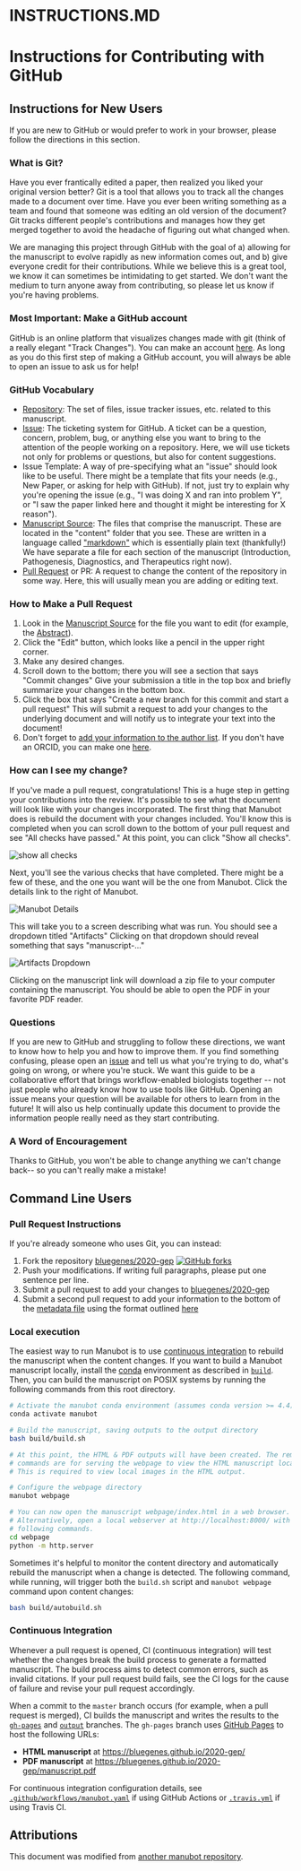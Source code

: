 # INSTRUCTIONS.MD

# Instructions for Contributing with GitHub

## Instructions for New Users

If you are new to GitHub or would prefer to work in your browser, please follow the directions in this section.

### What is Git?

Have you ever frantically edited a paper, then realized you liked your original version better?
Git is a tool that allows you to track all the changes made to a document over time.
Have you ever been writing something as a team and found that someone was editing an old version of the document?
Git tracks different people's contributions and manages how they get merged together to avoid the headache of figuring out what changed when.

We are managing this project through GitHub with the goal of a) allowing for the manuscript to evolve rapidly as new information comes out, and b) give everyone credit for their contributions.
While we believe this is a great tool, we know it can sometimes be intimidating to get started.
We don't want the medium to turn anyone away from contributing, so please let us know if you're having problems.

### Most Important: Make a GitHub account

GitHub is an online platform that visualizes changes made with git (think of a really elegant "Track Changes").
You can make an account [here](https://github.com/).
As long as you do this first step of making a GitHub account, you will always be able to open an issue to ask us for help!

### GitHub Vocabulary

- [Repository](http://github.com/bluegenes/2020-gep):
The set of files, issue tracker issues, etc. related to this manuscript.
- [Issue](https://github.com/bluegenes/2020-gep/issues):
The ticketing system for GitHub.
A ticket can be a question, concern, problem, bug, or anything else you want to bring to the attention of the people working on a repository.
Here, we will use tickets not only for problems or questions, but also for content suggestions.
- Issue Template:
A way of pre-specifying what an "issue" should look like to be useful.
There might be a template that fits your needs (e.g., New Paper, or asking for help with GitHub).
If not, just try to explain why you're opening the issue (e.g., "I was doing X and ran into problem Y", or "I saw the paper linked here and thought it might be interesting for X reason").
- [Manuscript Source](content):
The files that comprise the manuscript.
These are located in the "content" folder that you see.
These are written in a language called ["markdown"](https://github.com/adam-p/markdown-here/wiki/Markdown-Cheatsheet#lists) which is essentially plain text (thankfully!)
We have separate a file for each section of the manuscript (Introduction, Pathogenesis, Diagnostics, and Therapeutics right now).
- [Pull Request](https://github.com/bluegenes/2020-gep/pulls) or PR:
A request to change the content of the repository in some way.
Here, this will usually mean you are adding or editing text.

### How to Make a Pull Request

1. Look in the [Manuscript Source](content) for the file you want to edit (for example, the [Abstract](content/01.abstract.md)).
2. Click the "Edit" button, which looks like a pencil in the upper right corner.
3. Make any desired changes.
4. Scroll down to the bottom; there you will see a section that says "Commit changes"
Give your submission a title in the top box and briefly summarize your changes in the bottom box.
5. Click the box that says "Create a new branch for this commit and start a pull request"
This will submit a request to add your changes to the underlying document and will notify us to integrate your text into the document!
6. Don't forget to [add your information to the author list](CONTRIBUTING.md).
If you don't have an ORCID, you can make one [here](https://orcid.org/).

### How can I see my change?

If you've made a pull request, congratulations!
This is a huge step in getting your contributions into the review.
It's possible to see what the document will look like with your changes incorporated.
The first thing that Manubot does is rebuild the document with your changes included.
You'll know this is completed when you can scroll down to the bottom of your pull request and see "All checks have passed."
At this point, you can click "Show all checks".


![show all checks](https://user-images.githubusercontent.com/542643/77359590-2ed13680-6d22-11ea-9cd5-26df2549e546.png "Show all checks link")


Next, you'll see the various checks that have completed.
There might be a few of these, and the one you want will be the one from Manubot.
Click the details link to the right of Manubot.


![Manubot Details](https://user-images.githubusercontent.com/542643/77359602-35f84480-6d22-11ea-84b3-2b3cf869d43c.png "Manubot details link")


This will take you to a screen describing what was run.
You should see a dropdown titled "Artifacts"
Clicking on that dropdown should reveal something that says "manuscript-..."


![Artifacts Dropdown](https://user-images.githubusercontent.com/542643/77359613-3abcf880-6d22-11ea-96c2-3ccdbd9b0836.png "Artifacts Dropdown")


Clicking on the manuscript link will download a zip file to your computer containing the manuscript.
You should be able to open the PDF in your favorite PDF reader.


### Questions

If you are new to GitHub and struggling to follow these directions, we want to know how to help you and how to improve them.
If you find something confusing, please open an [issue](https://github.com/bluegenes/2020-gep/issues) and tell us what you're trying to do, what's going on wrong, or where you're stuck.
We want this guide to be a collaborative effort that brings workflow-enabled biologists together -- not just people who already know how to use tools like GitHub.
Opening an issue means your question will be available for others to learn from in the future!
It will also us help continually update this document to provide the information people really need as they start contributing.

### A Word of Encouragement

Thanks to GitHub, you won't be able to change anything we can't change back-- so you can't really make a mistake!

## Command Line Users

### Pull Request Instructions

If you're already someone who uses Git, you can instead:
1. Fork the repository [bluegenes/2020-gep](https://github.com/bluegenes/2020-gep)
[![GitHub forks](https://img.shields.io/github/forks/greenelab/covid19-review?label=Fork&style=social)](https://github.com/bluegenes/2020-gep/fork)
2. Push your modifications.
If writing full paragraphs, please put one sentence per line.
3. Submit a pull request to add your changes to [bluegenes/2020-gep](https://github.com/bluegenes/2020-gep)
4. Submit a second pull request to add your information to the bottom of the [metadata file](content/metadata.yaml) using the format outlined [here](content/metadata.yaml)

### Local execution

The easiest way to run Manubot is to use [continuous integration](#continuous-integration) to rebuild the manuscript when the content changes.
If you want to build a Manubot manuscript locally, install the [conda](https://conda.io) environment as described in [`build`](build).
Then, you can build the manuscript on POSIX systems by running the following commands from this root directory.

```sh
# Activate the manubot conda environment (assumes conda version >= 4.4)
conda activate manubot

# Build the manuscript, saving outputs to the output directory
bash build/build.sh

# At this point, the HTML & PDF outputs will have been created. The remaining
# commands are for serving the webpage to view the HTML manuscript locally.
# This is required to view local images in the HTML output.

# Configure the webpage directory
manubot webpage

# You can now open the manuscript webpage/index.html in a web browser.
# Alternatively, open a local webserver at http://localhost:8000/ with the
# following commands.
cd webpage
python -m http.server
```

Sometimes it's helpful to monitor the content directory and automatically rebuild the manuscript when a change is detected.
The following command, while running, will trigger both the `build.sh` script and `manubot webpage` command upon content changes:

```sh
bash build/autobuild.sh
```

### Continuous Integration

Whenever a pull request is opened, CI (continuous integration) will test whether the changes break the build process to generate a formatted manuscript.
The build process aims to detect common errors, such as invalid citations.
If your pull request build fails, see the CI logs for the cause of failure and revise your pull request accordingly.

When a commit to the `master` branch occurs (for example, when a pull request is merged), CI builds the manuscript and writes the results to the [`gh-pages`](https://github.com/manubot/rootstock/tree/gh-pages) and [`output`](https://github.com/manubot/rootstock/tree/output) branches.
The `gh-pages` branch uses [GitHub Pages](https://pages.github.com/) to host the following URLs:

+ **HTML manuscript** at https://bluegenes.github.io/2020-gep/
+ **PDF manuscript** at https://bluegenes.github.io/2020-gep/manuscript.pdf

For continuous integration configuration details, see [`.github/workflows/manubot.yaml`](.github/workflows/manubot.yaml) if using GitHub Actions or [`.travis.yml`](.travis.yml) if using Travis CI.

## Attributions

This document was modified from [another manubot repository](https://github.com/greenelab/covid19-review).